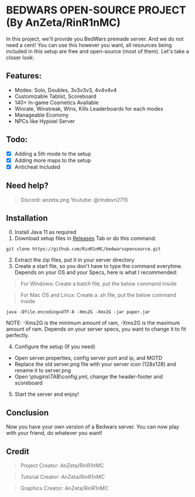 # BEDWARS OPEN-SOURCE PROJECT (By AnZeta/RinR1nMC)
In this project, we'll provide you BedWars premade server. And we do not need a cent! You can use this however you want, all resources being included in this setup are free and open-source (most of them). Let's take a closer look:
## Features:
- Modes: Solo, Doubles, 3v3v3v3, 4v4v4v4
- Customizable Tablist, Scoreboard
- 140+ In-game Cosmetics Available
- Winrate, Winstreak, Wins, Kills Leaderboards for each modes
- Manageable Economy
- NPCs like Hypixel Server
## Todo:
- [x] Adding a 5th mode to the setup
- [x] Adding more maps to the setup
- [x] Anticheat Included
## Need help?
> Discord: anzeta.png
> Youtube: @rindevn2715
## Installation
0. Install Java 11 as required
1. Download setup files in [Releases](relasestab) Tab or do this command:
```
git clone https://github.com/RinR1nMC/bedwarsopensource.git
```
2. Extract the zip files, put it in your server directory
3. Create a start file, so you don't have to type the command everytime. Depends on your OS and your Specs, here is what I recommended:
> For Windows: Create a batch file, put the below command inside

> For Mac OS and Linux: Create a .sh file, put the below command inside
```
java -Dfile.encoding=UTF-8 -Xms2G -Xmx2G -jar paper.jar
```
NOTE: -Xms2G is the minimum amount of ram, -Xmx2G is the maximum amount of ram. Depends on your server specs, you want to change it to fit perfectly.

4. Configure the setup (If you need)  
* Open server.properties, config server port and ip, and MOTD
* Replace the old server.png file with your server icon (128x128) and rename it to server.png
* Open \plugins\TAB\config.yml, change the header-footer and scoreboard
5. Start the server and enjoy!

## Conclusion
Now you have your own version of a Bedwars server. You can now play with your friend, do whatever you want!

## Credit
> Project Creator: AnZeta/RinR1nMC

> Tutorial Creator: AnZeta/RinR1nMC

> Graphics Creator: AnZeta/RinR1nMC
